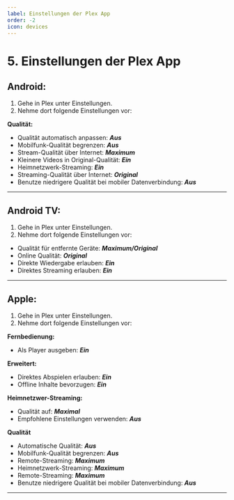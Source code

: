 ```yaml
---
label: Einstellungen der Plex App
order: -2
icon: devices
---
```


# 5. Einstellungen der Plex App

## Android:

1. Gehe in Plex unter Einstellungen.
2. Nehme dort folgende Einstellungen vor:

**Qualität:**
- Qualität automatisch anpassen: ***Aus***
- Mobilfunk-Qualität begrenzen: ***Aus***
- Stream-Qualität über Internet: ***Maximum***
- Kleinere Videos in Original-Qualität: ***Ein***
- Heimnetzwerk-Streaming: ***Ein***
- Streaming-Qualität über Internet: ***Original***
- Benutze niedrigere Qualität bei mobiler Datenverbindung: ***Aus***

---

## Android TV:

1. Gehe in Plex unter Einstellungen.
2. Nehme dort folgende Einstellungen vor:

- Qualität für entfernte Geräte: ***Maximum/Original***
- Online Qualität: ***Original***
- Direkte Wiedergabe erlauben: ***Ein***
- Direktes Streaming erlauben: ***Ein***

---

## Apple:

1. Gehe in Plex unter Einstellungen.
2. Nehme dort folgende Einstellungen vor:

**Fernbedienung:**
- Als Player ausgeben: ***Ein***

**Erweitert:**
- Direktes Abspielen erlauben: ***Ein***
- Offline Inhalte bevorzugen: ***Ein***

**Heimnetzwer-Streaming:**
- Qualität auf: ***Maximal***
- Empfohlene Einstellungen verwenden: ***Aus***

**Qualität**
- Automatische Qualität: ***Aus***
- Mobilfunk-Qualität begrenzen: ***Aus***
- Remote-Streaming: ***Maximum***
- Heimnetzwerk-Streaming: ***Maximum***
- Remote-Streaming: ***Maximum***
- Benutze niedrigere Qualität bei mobiler Datenverbindung: ***Aus***

---
